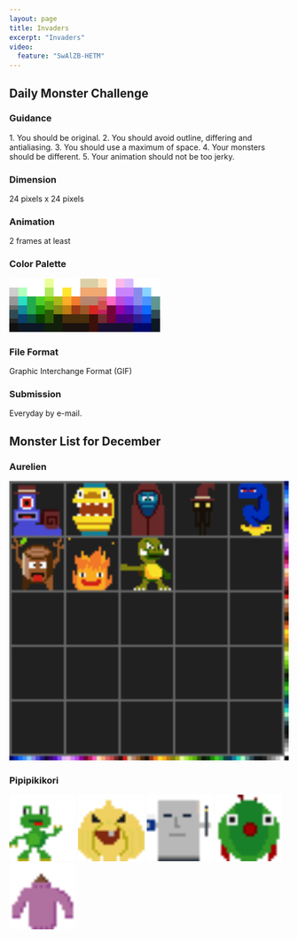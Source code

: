 ```yaml
---
layout: page
title: Invaders
excerpt: "Invaders"
video:
  feature: "SwAlZB-HETM"
---
```


<h2>Daily Monster Challenge</h2>
<h3>Guidance</h3>
1. You should be original.
2. You should avoid outline, differing and antialiasing.
3. You should use a maximum of space.
4. Your monsters should be different.
5. Your animation should not be too jerky.

<h3>Dimension</h3>
24 pixels x 24 pixels
<h3>Animation</h3>
2 frames at least
<h3>Color Palette</h3>
<img src="/images/invaders/palette.gif" class="pixelated" />
<h3>File Format</h3>
Graphic Interchange Format (GIF)
<h3>Submission</h3>
Everyday by e-mail.

<h2>Monster List for December</h2>
<h3>Aurelien</h3>
<img src="/images/invaders/aurelien.gif" class="pixelated" width="512" />

<h3>Pipipikikori</h3>
<img src="/images/invaders/pipipikikori_000.gif" class="pixelated" width="120" />
<img src="/images/invaders/pipipikikori_001.gif" class="pixelated" width="120" />
<img src="/images/invaders/pipipikikori_002.gif" class="pixelated" width="120" />
<img src="/images/invaders/pipipikikori_003.gif" class="pixelated" width="120" />
<img src="/images/invaders/pipipikikori_004.gif" class="pixelated" width="120" />
